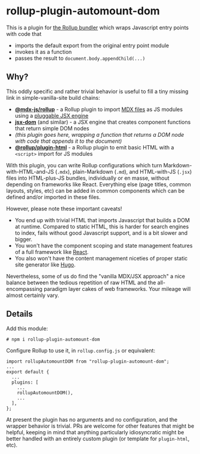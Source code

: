 # rollup-plugin-automount-dom

This is a plugin for [the Rollup bundler](https://rollupjs.org/) which wraps Javascript entry points with code that
- imports the default export from the original entry point module
- invokes it as a function
- passes the result to `document.body.appendChild(...)`

## Why?

This oddly specific and rather trivial behavior is useful to fill a tiny missing link in simple-vanilla-site build chains:
- [**@mdx-js/rollup**](https://mdxjs.com/packages/rollup/) - a Rollup plugin to import [MDX files](https://mdxjs.com/) as JS modules using a [pluggable JSX engine](https://legacy.reactjs.org/blog/2020/09/22/introducing-the-new-jsx-transform.html)
- [**jsx-dom**](https://github.com/alex-kinokon/jsx-dom) (and similar) - a JSX engine that creates component functions that return simple DOM nodes
- _(this plugin goes here, wrapping a function that returns a DOM node with code that appends it to the document)_
- [**@rollup/plugin-html**](https://github.com/rollup/plugins/tree/master/packages/html#readme) - a Rollup plugin to emit basic HTML with a `<script>` import for JS modules

With this plugin, you can write Rollup configurations which turn Markdown-with-HTML-and-JS (`.mdx`), plain-Markdown (`.md`), and HTML-with-JS (`.jsx`) files into HTML-plus-JS bundles, individually or en masse, without depending on frameworks like React. Everything else (page titles, common layouts, styles, etc) can be added in common components which can be defined and/or imported in these files.

However, please note these important caveats!
- You end up with trivial HTML that imports Javascript that builds a DOM at runtime. Compared to static HTML, this is harder for search engines to index, fails without good Javascript support, and is a bit slower and bigger.
- You won't have the component scoping and state management features of a full framework like [React](https://react.dev/).
- You also won't have the content management niceties of proper static site generator like [Hugo](https://gohugo.io/).

Nevertheless, some of us do find the "vanilla MDX/JSX approach" a nice balance between the tedious repetition of raw HTML and the all-encompassing paradigm layer cakes of web frameworks. Your mileage will almost certainly vary.

## Details

Add this module:
```
# npm i rollup-plugin-automount-dom
```

Configure Rollup to use it, in `rollup.config.js` or equivalent:
```
import rollupAutomountDOM from "rollup-plugin-automount-dom";
...
export default {
  ...
  plugins: [
    ...
    rollupAutomountDOM(),
    ...
  ],
};
```

At present the plugin has no arguments and no configuration, and the wrapper behavior is trivial. PRs are welcome for other features that might be helpful, keeping in mind that anything particularly idiosyncratic might be better handled with an entirely custom plugin (or template for `plugin-html`, etc).
